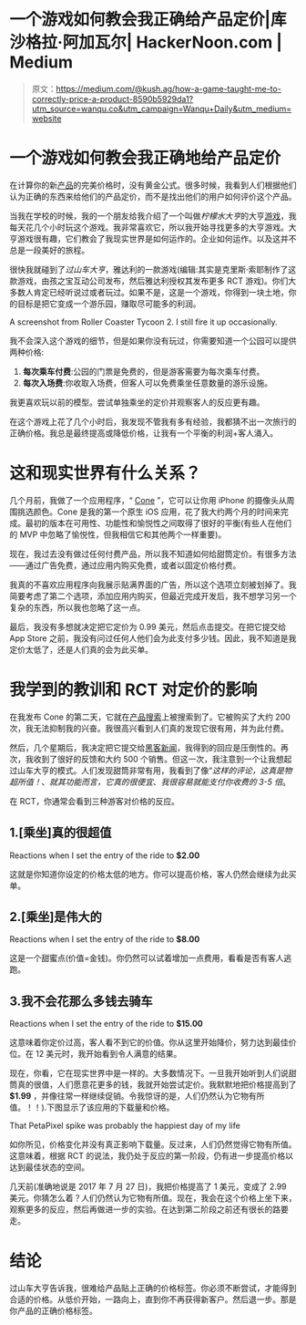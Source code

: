 # 一个游戏如何教会我正确给产品定价|库沙格拉·阿加瓦尔| HackerNoon.com | Medium

> 原文：<https://medium.com/@kush.ag/how-a-game-taught-me-to-correctly-price-a-product-8590b5929da1?utm_source=wanqu.co&utm_campaign=Wanqu+Daily&utm_medium=website>

# 一个游戏如何教会我正确地给产品定价

在计算你的新[产品](https://hackernoon.com/tagged/product)的完美价格时，没有黄金公式。很多时候，我看到人们根据他们认为正确的东西来给他们的产品定价，而不是找出他们的用户如何评价这个产品。

当我在学校的时候，我的一个朋友给我介绍了一个叫做*柠檬水大亨*的大亨[游戏](https://hackernoon.com/tagged/game)，我每天花几个小时玩这个游戏。我非常喜欢它，所以我开始寻找更多的大亨游戏。大亨游戏很有趣，它们教会了我现实世界是如何运作的。企业如何运作。以及这并不总是一段美好的旅程。

很快我就碰到了*过山车大亨*，雅达利的一款游戏(编辑:其实是克里斯·索耶制作了这款游戏，由孩之宝互动公司发布，然后雅达利授权其发布更多 RCT 游戏)。你们大多数人肯定已经听说过或者玩过。如果不是，这是一个游戏，你得到一块土地，你的目标是把它变成一个游乐园，赚取尽可能多的利润。



A screenshot from Roller Coaster Tycoon 2\. I still fire it up occasionally.



我不会深入这个游戏的细节，但是如果你没有玩过，你需要知道一个公园可以提供两种价格:

1.  **每次乘车付费**:公园的门票是免费的，但是游客需要为每次乘车付费。
2.  **每次入场费**:你收取入场费，但客人可以免费乘坐任意数量的游乐设施。

我更喜欢玩以前的模型。尝试单独乘坐的定价并观察客人的反应更有趣。

在这个游戏上花了几个小时后，我发现不管我有多有经验，我都猜不出一次旅行的正确价格。我总是最终提高或降低价格，让我有一个平衡的利润+客人涌入。

# 这和现实世界有什么关系？

几个月前，我做了一个应用程序，“ [Cone](https://coneapp.io) ”，它可以让你用 iPhone 的摄像头从周围挑选颜色。Cone 是我的第一个原生 iOS 应用，花了我大约两个月的时间来完成。最初的版本在可用性、功能性和愉悦性之间取得了很好的平衡(有些人在他们的 MVP 中忽略了愉悦性，但我相信它和其他两个一样重要)。

现在，我过去没有做过任何付费产品，所以我不知道如何给甜筒定价。有很多方法——通过广告免费，通过应用内购买免费，或者以固定价格付费。

我真的不喜欢应用程序向我展示贴满界面的广告，所以这个选项立刻被划掉了。我简要考虑了第二个选项，添加应用内购买，但最近完成开发后，我不想学习另一个复杂的东西，所以我也忽略了这一点。

最后，我没有多想就决定把它定价为 0.99 美元，然后点击提交。在把它提交给 App Store 之前，我没有问过任何人他们会为此支付多少钱。因此，我不知道是我定价太低了，还是人们真的会为此买单。

# 我学到的教训和 RCT 对定价的影响

在我发布 Cone 的第二天，它就在[产品搜索](https://www.producthunt.com/posts/cone-2)上被搜索到了。它被购买了大约 200 次，我无法抑制我的兴奋。我很高兴看到人们真的发现它很有用，并为此付费。

然后，几个星期后，我决定把它提交给[黑客新闻](https://news.ycombinator.com/item?id=14254357)，我得到的回应是压倒性的。再次，我收到了很好的反馈和大约 500 个销售。但这一次，我注意到一个让我想起过山车大亨的模式。人们发现甜筒非常有用，我看到了像“*这样的评论，这真是物超所值！*、*就其功能而言，它真的很便宜*、*我很容易就能支付你收费的 3-5 倍*。

在 RCT，你通常会看到三种游客对价格的反应。

## 1.[乘坐]真的很超值



Reactions when I set the entry of the ride to **$2.00**



这就是你知道你设定的价格太低的地方。你可以提高价格，客人仍然会继续为此买单。

## 2.[乘坐]是伟大的



Reactions when I set the entry of the ride to **$8.00**



这是一个甜蜜点(价值=金钱)。你仍然可以试着增加一点费用，看看是否有客人逃跑。

## 3.我不会花那么多钱去骑车



Reactions when I set the entry of the ride to **$15.00**



这意味着你定价过高，客人看不到它的价值。你从这里开始降价，努力达到最佳价位。在 12 美元时，我开始看到令人满意的结果。

现在，你看，它在现实世界中是一样的。大多数情况下。一旦我开始听到人们说甜筒真的很值，人们愿意花更多的钱，我就开始尝试定价。我默默地把价格提高到了 **$1.99** ，并像往常一样继续促销。令我惊讶的是，人们仍然认为它物有所值。！！).下图显示了该应用的下载量和价格。



That PetaPixel spike was probably the happiest day of my life



如你所见，价格变化并没有真正影响下载量。反过来，人们仍然觉得它物有所值。这意味着，根据 RCT 的说法，我仍处于反应的第一阶段，仍有进一步提高价格以达到最佳状态的空间。

几天前(准确地说是 2017 年 7 月 27 日)，我把价格提高了 1 美元，变成了 2.99 美元。你猜怎么着？人们仍然认为它物有所值。现在，我会在这个价格上坐下来，观察更多的反应，然后再做进一步的实验。在达到第二阶段之前还有很长的路要走。

# 结论

过山车大亨告诉我，很难给产品贴上正确的价格标签。你必须不断尝试，才能得到合适的价格。从低价开始，一路向上，直到你不再获得新客户。然后退一步。那是你产品的正确价格标签。
